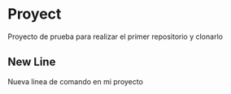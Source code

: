 # Proyect
Proyecto de prueba para realizar el primer repositorio y clonarlo

## New Line
Nueva linea de comando en mi proyecto